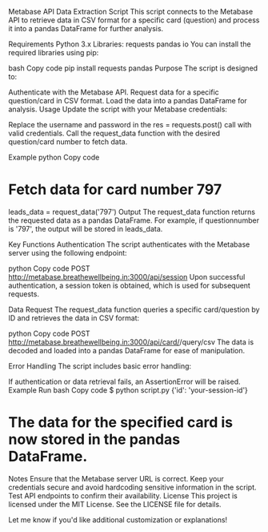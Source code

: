 Metabase API Data Extraction Script
This script connects to the Metabase API to retrieve data in CSV format for a specific card (question) and process it into a pandas DataFrame for further analysis.

Requirements
Python 3.x
Libraries:
requests
pandas
io
You can install the required libraries using pip:

bash
Copy code
pip install requests pandas
Purpose
The script is designed to:

Authenticate with the Metabase API.
Request data for a specific question/card in CSV format.
Load the data into a pandas DataFrame for analysis.
Usage
Update the script with your Metabase credentials:

Replace the username and password in the res = requests.post() call with valid credentials.
Call the request_data function with the desired question/card number to fetch data.

Example
python
Copy code
# Fetch data for card number 797
leads_data = request_data('797')
Output
The request_data function returns the requested data as a pandas DataFrame. For example, if questionnumber is '797', the output will be stored in leads_data.

Key Functions
Authentication
The script authenticates with the Metabase server using the following endpoint:

python
Copy code
POST http://metabase.breathewellbeing.in:3000/api/session
Upon successful authentication, a session token is obtained, which is used for subsequent requests.

Data Request
The request_data function queries a specific card/question by ID and retrieves the data in CSV format:

python
Copy code
POST http://metabase.breathewellbeing.in:3000/api/card/<questionnumber>/query/csv
The data is decoded and loaded into a pandas DataFrame for ease of manipulation.

Error Handling
The script includes basic error handling:

If authentication or data retrieval fails, an AssertionError will be raised.
Example Run
bash
Copy code
$ python script.py
{'id': 'your-session-id'}
# The data for the specified card is now stored in the pandas DataFrame.
Notes
Ensure that the Metabase server URL is correct.
Keep your credentials secure and avoid hardcoding sensitive information in the script.
Test API endpoints to confirm their availability.
License
This project is licensed under the MIT License. See the LICENSE file for details.

Let me know if you'd like additional customization or explanations!
